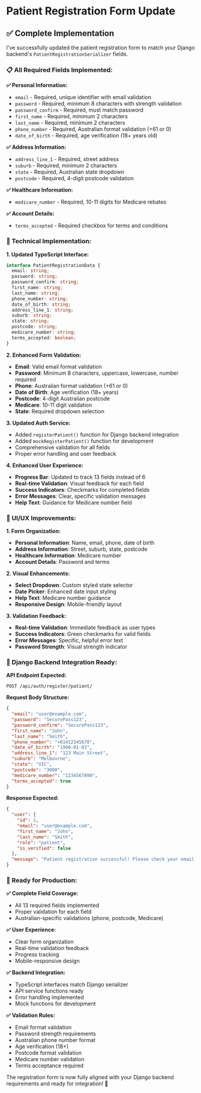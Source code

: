 # Patient Registration Form Update

## ✅ **Complete Implementation**

I've successfully updated the patient registration form to match your Django backend's `PatientRegistrationSerializer` fields.

### **📋 All Required Fields Implemented:**

**✅ Personal Information:**
- `email` - Required, unique identifier with email validation
- `password` - Required, minimum 8 characters with strength validation
- `password_confirm` - Required, must match password
- `first_name` - Required, minimum 2 characters
- `last_name` - Required, minimum 2 characters
- `phone_number` - Required, Australian format validation (+61 or 0)
- `date_of_birth` - Required, age verification (18+ years old)

**✅ Address Information:**
- `address_line_1` - Required, street address
- `suburb` - Required, minimum 2 characters
- `state` - Required, Australian state dropdown
- `postcode` - Required, 4-digit postcode validation

**✅ Healthcare Information:**
- `medicare_number` - Required, 10-11 digits for Medicare rebates

**✅ Account Details:**
- `terms_accepted` - Required checkbox for terms and conditions

### **🔧 Technical Implementation:**

**1. Updated TypeScript Interface:**
```typescript
interface PatientRegistrationData {
  email: string;
  password: string;
  password_confirm: string;
  first_name: string;
  last_name: string;
  phone_number: string;
  date_of_birth: string;
  address_line_1: string;
  suburb: string;
  state: string;
  postcode: string;
  medicare_number: string;
  terms_accepted: boolean;
}
```

**2. Enhanced Form Validation:**
- **Email**: Valid email format validation
- **Password**: Minimum 8 characters, uppercase, lowercase, number required
- **Phone**: Australian format validation (+61 or 0)
- **Date of Birth**: Age verification (18+ years)
- **Postcode**: 4-digit Australian postcode
- **Medicare**: 10-11 digit validation
- **State**: Required dropdown selection

**3. Updated Auth Service:**
- Added `registerPatient()` function for Django backend integration
- Added `mockRegisterPatient()` function for development
- Comprehensive validation for all fields
- Proper error handling and user feedback

**4. Enhanced User Experience:**
- **Progress Bar**: Updated to track 13 fields instead of 6
- **Real-time Validation**: Visual feedback for each field
- **Success Indicators**: Checkmarks for completed fields
- **Error Messages**: Clear, specific validation messages
- **Help Text**: Guidance for Medicare number field

### **🎨 UI/UX Improvements:**

**1. Form Organization:**
- **Personal Information**: Name, email, phone, date of birth
- **Address Information**: Street, suburb, state, postcode
- **Healthcare Information**: Medicare number
- **Account Details**: Password and terms

**2. Visual Enhancements:**
- **Select Dropdown**: Custom styled state selector
- **Date Picker**: Enhanced date input styling
- **Help Text**: Medicare number guidance
- **Responsive Design**: Mobile-friendly layout

**3. Validation Feedback:**
- **Real-time Validation**: Immediate feedback as user types
- **Success Indicators**: Green checkmarks for valid fields
- **Error Messages**: Specific, helpful error text
- **Password Strength**: Visual strength indicator

### **🔗 Django Backend Integration Ready:**

**API Endpoint Expected:**
```
POST /api/auth/register/patient/
```

**Request Body Structure:**
```json
{
  "email": "user@example.com",
  "password": "SecurePass123",
  "password_confirm": "SecurePass123",
  "first_name": "John",
  "last_name": "Smith",
  "phone_number": "+61412345678",
  "date_of_birth": "1990-01-01",
  "address_line_1": "123 Main Street",
  "suburb": "Melbourne",
  "state": "VIC",
  "postcode": "3000",
  "medicare_number": "1234567890",
  "terms_accepted": true
}
```

**Response Expected:**
```json
{
  "user": {
    "id": 1,
    "email": "user@example.com",
    "first_name": "John",
    "last_name": "Smith",
    "role": "patient",
    "is_verified": false
  },
  "message": "Patient registration successful! Please check your email for verification."
}
```

### **🚀 Ready for Production:**

**✅ Complete Field Coverage:**
- All 13 required fields implemented
- Proper validation for each field
- Australian-specific validations (phone, postcode, Medicare)

**✅ User Experience:**
- Clear form organization
- Real-time validation feedback
- Progress tracking
- Mobile-responsive design

**✅ Backend Integration:**
- TypeScript interfaces match Django serializer
- API service functions ready
- Error handling implemented
- Mock functions for development

**✅ Validation Rules:**
- Email format validation
- Password strength requirements
- Australian phone number format
- Age verification (18+)
- Postcode format validation
- Medicare number validation
- Terms acceptance required

The registration form is now fully aligned with your Django backend requirements and ready for integration! 🎉
